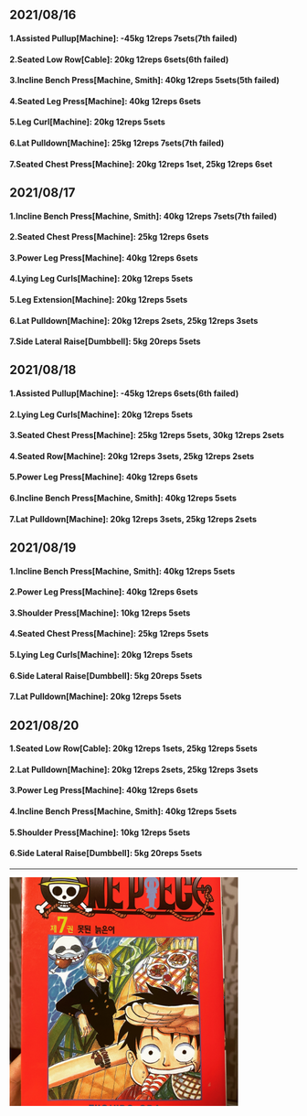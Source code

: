 ## 2021/08/16
#### 1.Assisted Pullup\[Machine\]: -45kg 12reps 7sets(7th failed)
#### 2.Seated Low Row\[Cable\]: 20kg 12reps 6sets(6th failed)
#### 3.Incline Bench Press\[Machine, Smith\]: 40kg 12reps 5sets(5th failed)
#### 4.Seated Leg Press\[Machine\]: 40kg 12reps 6sets
#### 5.Leg Curl\[Machine\]: 20kg 12reps 5sets
#### 6.Lat Pulldown\[Machine\]: 25kg 12reps 7sets(7th failed)
#### 7.Seated Chest Press\[Machine\]: 20kg 12reps 1set, 25kg 12reps 6set

## 2021/08/17
#### 1.Incline Bench Press\[Machine, Smith\]: 40kg 12reps 7sets(7th failed)
#### 2.Seated Chest Press\[Machine\]: 25kg 12reps 6sets
#### 3.Power Leg Press\[Machine\]: 40kg 12reps 6sets
#### 4.Lying Leg Curls\[Machine\]: 20kg 12reps 5sets
#### 5.Leg Extension\[Machine\]: 20kg 12reps 5sets
#### 6.Lat Pulldown\[Machine\]: 20kg 12reps 2sets, 25kg 12reps 3sets
#### 7.Side Lateral Raise\[Dumbbell\]: 5kg 20reps 5sets


## 2021/08/18
#### 1.Assisted Pullup\[Machine\]: -45kg 12reps 6sets(6th failed)
#### 2.Lying Leg Curls\[Machine\]: 20kg 12reps 5sets
#### 3.Seated Chest Press\[Machine\]: 25kg 12reps 5sets, 30kg 12reps 2sets
#### 4.Seated Row\[Machine\]: 20kg 12reps 3sets, 25kg 12reps 2sets
#### 5.Power Leg Press\[Machine\]: 40kg 12reps 6sets
#### 6.Incline Bench Press\[Machine, Smith\]: 40kg 12reps 5sets
#### 7.Lat Pulldown\[Machine\]: 20kg 12reps 3sets, 25kg 12reps 2sets


## 2021/08/19
#### 1.Incline Bench Press\[Machine, Smith\]: 40kg 12reps 5sets
#### 2.Power Leg Press\[Machine\]: 40kg 12reps 6sets
#### 3.Shoulder Press\[Machine\]: 10kg 12reps 5sets
#### 4.Seated Chest Press\[Machine\]: 25kg 12reps 5sets
#### 5.Lying Leg Curls\[Machine\]: 20kg 12reps 5sets
#### 6.Side Lateral Raise\[Dumbbell\]: 5kg 20reps 5sets
#### 7.Lat Pulldown\[Machine\]: 20kg 12reps 5sets


## 2021/08/20
#### 1.Seated Low Row\[Cable\]: 20kg 12reps 1sets, 25kg 12reps 5sets
#### 2.Lat Pulldown\[Machine\]: 20kg 12reps 2sets, 25kg 12reps 3sets 
#### 3.Power Leg Press\[Machine\]: 40kg 12reps 6sets
#### 4.Incline Bench Press\[Machine, Smith\]: 40kg 12reps 5sets
#### 5.Shoulder Press\[Machine\]: 10kg 12reps 5sets
#### 6.Side Lateral Raise\[Dumbbell\]: 5kg 20reps 5sets


---
<img src='./_resources/__07.jpg' width='400px' />
